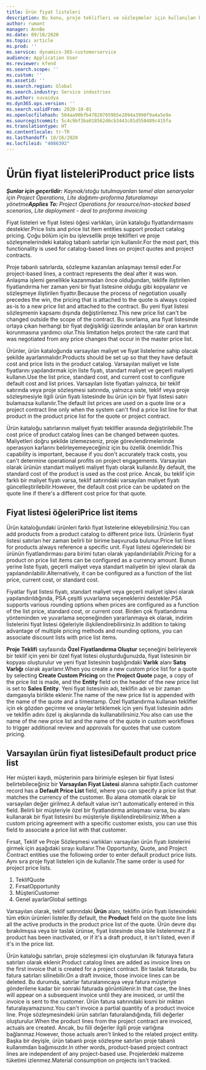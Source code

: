 ```yaml
---
title: Ürün fiyat listeleri
description: Bu konu, proje teklifleri ve sözleşmeler için kullanılan katalog fiyatındaki fiyat listeleriyle ilgili bilgi sağlar.
author: rumant
manager: AnnBe
ms.date: 09/18/2020
ms.topic: article
ms.prod: ''
ms.service: dynamics-365-customerservice
audience: Application User
ms.reviewer: kfend
ms.search.scope: ''
ms.custom: ''
ms.assetid: ''
ms.search.region: Global
ms.search.industry: Service industries
ms.author: suvaidya
ms.dyn365.ops.version: ''
ms.search.validFrom: 2020-10-01
ms.openlocfilehash: 504aa90bfb478207059b5e2894a3990f9a4a5e9e
ms.sourcegitcommit: 5c4c9bf3ba018562d6cb3443c01d550489c415fa
ms.translationtype: HT
ms.contentlocale: tr-TR
ms.lasthandoff: 10/16/2020
ms.locfileid: "4086392"
---
```

# <a name="product-price-lists"></a><span data-ttu-id="767a3-103">Ürün fiyat listeleri</span><span class="sxs-lookup"><span data-stu-id="767a3-103">Product price lists</span></span>

<span data-ttu-id="767a3-104">_**Şunlar için geçerlidir:** Kaynak/stoğu tutulmayanları temel alan senaryolar için Project Operations, Lite dağıtımı-proforma faturalamayı yönetme_</span><span class="sxs-lookup"><span data-stu-id="767a3-104">_**Applies To:** Project Operations for resource/non-stocked based scenarios, Lite deployment - deal to proforma invoicing_</span></span>

<span data-ttu-id="767a3-105">Fiyat listeleri ve fiyat listesi öğesi varlıkları, ürün kataloğu fiyatlandırmasını destekler.</span><span class="sxs-lookup"><span data-stu-id="767a3-105">Price lists and price list item entities support product catalog pricing.</span></span> <span data-ttu-id="767a3-106">Çoğu bölüm için bu işlevsellik proje teklifleri ve proje sözleşmelerindeki katalog tabanlı satırlar için kullanılır.</span><span class="sxs-lookup"><span data-stu-id="767a3-106">For the most part, this functionality is used for catalog-based lines on project quotes and project contracts.</span></span>

<span data-ttu-id="767a3-107">Proje tabanlı satırlarda, sözleşme kazanılan anlaşmayı temsil eder.</span><span class="sxs-lookup"><span data-stu-id="767a3-107">For project-based lines, a contract represents the deal after it was won.</span></span> <span data-ttu-id="767a3-108">Anlaşma işlemi genellikle kazanmadan önce olduğundan, teklife iliştirilen fiyatlandırma her zaman yeni bir fiyat listesine olduğu gibi kopyalanır ve sözleşmeye iliştirilen fiyattır.</span><span class="sxs-lookup"><span data-stu-id="767a3-108">Because the process of negotiation usually precedes the win, the pricing that is attached to the quote is always copied as-is to a new price list and attached to the contract.</span></span> <span data-ttu-id="767a3-109">Bu yeni fiyat listesi sözleşmenin kapsamı dışında değiştirilemez.</span><span class="sxs-lookup"><span data-stu-id="767a3-109">This new price list can't be changed outside the scope of the contract.</span></span> <span data-ttu-id="767a3-110">Bu sınırlama, ana fiyat listesinde ortaya çıkan herhangi bir fiyat değişikliği üzerinde anlaşılan bir oran kartının korunmasına yardımcı olur.</span><span class="sxs-lookup"><span data-stu-id="767a3-110">This limitation helps protect the rate card that was negotiated from any price changes that occur in the master price list.</span></span>

<span data-ttu-id="767a3-111">Ürünler, ürün kataloğunda varsayılan maliyet ve fiyat listelerine sahip olacak şekilde ayarlanmalıdır.</span><span class="sxs-lookup"><span data-stu-id="767a3-111">Products should be set up so that they have default cost and price lists in the product catalog.</span></span> <span data-ttu-id="767a3-112">Varsayılan maliyet ve liste fiyatlarını yapılandırmak için liste fiyatı, standart maliyet ve geçerli maliyeti kullanın.</span><span class="sxs-lookup"><span data-stu-id="767a3-112">Use the list price, standard cost, and current cost to configure default cost and list prices.</span></span> <span data-ttu-id="767a3-113">Varsayılan liste fiyatları yalnızca, bir teklif satırında veya proje sözleşmesi satırında, yalnızca siste, teklif veya proje sözleşmesiyle ilgili ürün fiyatı listesinde bu ürün için bir fiyat listesi satırı bulamazsa kullanılır.</span><span class="sxs-lookup"><span data-stu-id="767a3-113">The default list prices are used on a quote line or a project contract line only when the system can't find a price list line for that product in the product price list for the quote or project contract.</span></span>

<span data-ttu-id="767a3-114">Ürün kataloğu satırlarının maliyet fiyatı teklifler arasında değiştirilebilir.</span><span class="sxs-lookup"><span data-stu-id="767a3-114">The cost price of product catalog lines can be changed between quotes.</span></span> <span data-ttu-id="767a3-115">Maliyetleri doğru şekilde izlemezseniz, proje görevlendirmelerinde operasyon karlarını belirleyemeyeceğiniz için bu özellik önemlidir.</span><span class="sxs-lookup"><span data-stu-id="767a3-115">This capability is important, because if you don't accurately track costs, you can't determine operational profits on project engagements.</span></span> <span data-ttu-id="767a3-116">Varsayılan olarak ürünün standart maliyeti maliyet fiyatı olarak kullanılır.</span><span class="sxs-lookup"><span data-stu-id="767a3-116">By default, the standard cost of the product is used as the cost price.</span></span> <span data-ttu-id="767a3-117">Ancak, bu teklif için farklı bir maliyet fiyatı varsa, teklif satırındaki varsayılan maliyet fiyatı güncelleştirilebilir.</span><span class="sxs-lookup"><span data-stu-id="767a3-117">However, the default cost price can be updated on the quote line if there's a different cost price for that quote.</span></span>

## <a name="price-list-items"></a><span data-ttu-id="767a3-118">Fiyat listesi öğeleri</span><span class="sxs-lookup"><span data-stu-id="767a3-118">Price list items</span></span>

<span data-ttu-id="767a3-119">Ürün kataloğundaki ürünleri farklı fiyat listelerine ekleyebilirsiniz.</span><span class="sxs-lookup"><span data-stu-id="767a3-119">You can add products from a product catalog to different price lists.</span></span> <span data-ttu-id="767a3-120">Ürünlerin fiyat listesi satırları her zaman belirli bir birime başvuruda bulunur.</span><span class="sxs-lookup"><span data-stu-id="767a3-120">Price list lines for products always reference a specific unit.</span></span> <span data-ttu-id="767a3-121">Fiyat listesi öğelerindeki bir ürünün fiyatlandırması para birimi tutarı olarak yapılandırılabilir.</span><span class="sxs-lookup"><span data-stu-id="767a3-121">Pricing for a product on price list items can be configured as a currency amount.</span></span> <span data-ttu-id="767a3-122">Bunun yerine liste fiyatı, geçerli maliyet veya standart maliyetin bir işlevi olarak da yapılandırılabilir.</span><span class="sxs-lookup"><span data-stu-id="767a3-122">Alternatively, it can be configured as a function of the list price, current cost, or standard cost.</span></span>

<span data-ttu-id="767a3-123">Fiyatlar fiyat listesi fiyatı, standart maliyet veya geçerli maliyet işlevi olarak yapılandırıldığında, PSA çeşitli yuvarlama seçeneklerini destekler.</span><span class="sxs-lookup"><span data-stu-id="767a3-123">PSA supports various rounding options when prices are configured as a function of the list price, standard cost, or current cost.</span></span> <span data-ttu-id="767a3-124">Birden çok fiyatlandırma yönteminden ve yuvarlama seçeneğinden yararlanmaya ek olarak, indirim listelerini fiyat listesi öğeleriyle ilişkilendirebilirsiniz.</span><span class="sxs-lookup"><span data-stu-id="767a3-124">In addition to taking advantage of multiple pricing methods and rounding options, you can associate discount lists with price list items.</span></span> 

<span data-ttu-id="767a3-125">**Proje Teklifi** sayfasında **Özel Fiyatlandırma Oluştur** seçeneğini belirleyerek bir teklif için yeni bir özel fiyat listesi oluşturduğunuzda, fiyat listesinin bir kopyası oluşturulur ve yeni fiyat listesinin başlığındaki **Varlık** alanı **Satış Varlığı** olarak ayarlanır.</span><span class="sxs-lookup"><span data-stu-id="767a3-125">When you create a new custom price list for a quote by selecting **Create Custom Pricing** on the **Project Quote** page, a copy of the price list is made, and the **Entity** field on the header of the new price list is set to **Sales Entity**.</span></span> <span data-ttu-id="767a3-126">Yeni fiyat listesinin adı, teklifin adı ve bir zaman damgasıyla birlikte eklenir.</span><span class="sxs-lookup"><span data-stu-id="767a3-126">The name of the new price list is appended with the name of the quote and a timestamp.</span></span> <span data-ttu-id="767a3-127">Özel fiyatlandırma kullanan teklifler için ek gözden geçirme ve onaylar tetiklemek için yeni fiyat listesinin adını ve teklifin adını özel iş akışlarında da kullanabilirsiniz.</span><span class="sxs-lookup"><span data-stu-id="767a3-127">You also can use the name of the new price list and the name of the quote in custom workflows to trigger additional review and approvals for quotes that use custom pricing.</span></span>

 
## <a name="default-product-price-list"></a><span data-ttu-id="767a3-128">Varsayılan ürün fiyat listesi</span><span class="sxs-lookup"><span data-stu-id="767a3-128">Default product price list</span></span>
<span data-ttu-id="767a3-129">Her müşteri kaydı, müşterinin para birimiyle eşleşen bir fiyat listesi belirtebileceğiniz bir **Varsayılan Fiyat Listesi** alanına sahiptir.</span><span class="sxs-lookup"><span data-stu-id="767a3-129">Each customer record has a **Default Price List** field, where you can specify a price list that matches the currency of the customer.</span></span> <span data-ttu-id="767a3-130">Bu alana otomatik olarak bir varsayılan değer girilmez.</span><span class="sxs-lookup"><span data-stu-id="767a3-130">A default value isn't automatically entered in this field.</span></span> <span data-ttu-id="767a3-131">Belirli bir müşteriyle özel bir fiyatlandırma anlaşması varsa, bu alanı kullanarak bir fiyat listesini bu müşteriyle ilişkilendirebilirsiniz.</span><span class="sxs-lookup"><span data-stu-id="767a3-131">When a custom pricing agreement with a specific customer exists, you can use this field to associate a price list with that customer.</span></span>

<span data-ttu-id="767a3-132">Fırsat, Teklif ve Proje Sözleşmesi varlıkları varsayılan ürün fiyatı listelerini girmek için aşağıdaki sırayı kullanır.</span><span class="sxs-lookup"><span data-stu-id="767a3-132">The Opportunity, Quote, and Project Contract entities use the following order to enter default product price lists.</span></span> <span data-ttu-id="767a3-133">Aynı sıra proje fiyat listeleri için de kullanılır.</span><span class="sxs-lookup"><span data-stu-id="767a3-133">The same order is used for project price lists.</span></span>

1.  <span data-ttu-id="767a3-134">Teklif</span><span class="sxs-lookup"><span data-stu-id="767a3-134">Quote</span></span>
2.  <span data-ttu-id="767a3-135">Fırsat</span><span class="sxs-lookup"><span data-stu-id="767a3-135">Opportunity</span></span>
3.  <span data-ttu-id="767a3-136">Müşteri</span><span class="sxs-lookup"><span data-stu-id="767a3-136">Customer</span></span>
4.  <span data-ttu-id="767a3-137">Genel ayarlar</span><span class="sxs-lookup"><span data-stu-id="767a3-137">Global settings</span></span> 

<span data-ttu-id="767a3-138">Varsayılan olarak, teklif satırındaki **Ürün** alanı, teklifin ürün fiyatı listesindeki tüm etkin ürünleri listeler.</span><span class="sxs-lookup"><span data-stu-id="767a3-138">By default, the **Product** field on the quote line lists all the active products in the product price list of the quote.</span></span> <span data-ttu-id="767a3-139">Ürün devre dışı bırakılmışsa veya bir taslak ürünse, fiyat listesinde olsa bile listelenmez.</span><span class="sxs-lookup"><span data-stu-id="767a3-139">If a product has been inactivated, or if it's a draft product, it isn't listed, even if it's in the price list.</span></span> 

<span data-ttu-id="767a3-140">Ürün kataloğu satırları, proje sözleşmesi için oluşturulan ilk faturaya fatura satırları olarak eklenir.</span><span class="sxs-lookup"><span data-stu-id="767a3-140">Product catalog lines are added as invoice lines on the first invoice that is created for a project contract.</span></span> <span data-ttu-id="767a3-141">Bir taslak faturada, bu fatura satırları silinebilir.</span><span class="sxs-lookup"><span data-stu-id="767a3-141">On a draft invoice, those invoice lines can be deleted.</span></span> <span data-ttu-id="767a3-142">Bu durumda, satırlar faturalanıncaya veya fatura müşteriye gönderilene kadar bir sonraki faturada görüntülenir.</span><span class="sxs-lookup"><span data-stu-id="767a3-142">In that case, the lines will appear on a subsequent invoice until they are invoiced, or until the invoice is sent to the customer.</span></span> <span data-ttu-id="767a3-143">Ürün fatura satırındaki kısmi bir miktarı faturalayamazsınız.</span><span class="sxs-lookup"><span data-stu-id="767a3-143">You can't invoice a partial quantity of a product invoice line.</span></span> <span data-ttu-id="767a3-144">Proje sözleşmesindeki ürün satırları faturalandığında, fiili değerler oluşturulur.</span><span class="sxs-lookup"><span data-stu-id="767a3-144">When the product lines from the project contract are invoiced, actuals are created.</span></span> <span data-ttu-id="767a3-145">Ancak, bu fiili değerler ilgili proje varlığına bağlanmaz.</span><span class="sxs-lookup"><span data-stu-id="767a3-145">However, those actuals aren't linked to the related project entity.</span></span> <span data-ttu-id="767a3-146">Başka bir deyişle, ürün tabanlı proje sözleşme satırları proje tabanlı kullanımdan bağımsızdır.</span><span class="sxs-lookup"><span data-stu-id="767a3-146">In other words, product-based project contract lines are independent of any project-based use.</span></span> <span data-ttu-id="767a3-147">Projelerdeki malzeme tüketimi izlenmez.</span><span class="sxs-lookup"><span data-stu-id="767a3-147">Material consumption on projects isn't tracked.</span></span>
